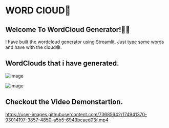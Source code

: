 # **WORD ClOUD💭**


## **Welcome To WordCloud Generator!🎈🎈**


I have built the wordcloud generator using Streamlit. Just type some words and have with the cloud😁.


## WordClouds that i have generated.

![image](https://user-images.githubusercontent.com/73685642/174730543-f10b1dcf-5216-4160-bee5-c6ff68a84040.png)



![image](https://user-images.githubusercontent.com/73685642/174732774-41a88789-ab0d-4413-8c8f-be3cc84fb927.png)



## Checkout the Video Demonstartion.


https://user-images.githubusercontent.com/73685642/174941370-93014197-3857-4850-a5b5-6943bcaed03f.mp4



